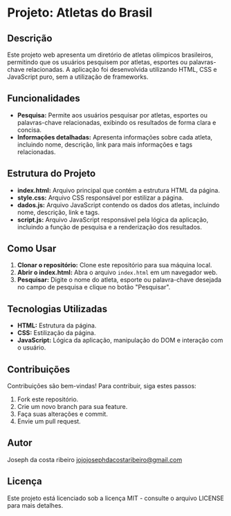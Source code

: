 # Projeto: Atletas do Brasil

## Descrição
Este projeto web apresenta um diretório de atletas olímpicos brasileiros, permitindo que os usuários pesquisem por atletas, esportes ou palavras-chave relacionadas. A aplicação foi desenvolvida utilizando HTML, CSS e JavaScript puro, sem a utilização de frameworks.

## Funcionalidades
* **Pesquisa:** Permite aos usuários pesquisar por atletas, esportes ou palavras-chave relacionadas, exibindo os resultados de forma clara e concisa.
* **Informações detalhadas:** Apresenta informações sobre cada atleta, incluindo nome, descrição, link para mais informações e tags relacionadas.

## Estrutura do Projeto
* **index.html:** Arquivo principal que contém a estrutura HTML da página.
* **style.css:** Arquivo CSS responsável por estilizar a página.
* **dados.js:** Arquivo JavaScript contendo os dados dos atletas, incluindo nome, descrição, link e tags.
* **script.js:** Arquivo JavaScript responsável pela lógica da aplicação, incluindo a função de pesquisa e a renderização dos resultados.

## Como Usar
1. **Clonar o repositório:** Clone este repositório para sua máquina local.
2. **Abrir o index.html:** Abra o arquivo `index.html` em um navegador web.
3. **Pesquisar:** Digite o nome do atleta, esporte ou palavra-chave desejada no campo de pesquisa e clique no botão "Pesquisar".

## Tecnologias Utilizadas
* **HTML:** Estrutura da página.
* **CSS:** Estilização da página.
* **JavaScript:** Lógica da aplicação, manipulação do DOM e interação com o usuário.

## Contribuições
Contribuições são bem-vindas! Para contribuir, siga estes passos:
1. Fork este repositório.
2. Crie um novo branch para sua feature.
3. Faça suas alterações e commit.
4. Envie um pull request.

## Autor
Joseph da costa ribeiro
jojojosephdacostaribeiro@gmail.com

## Licença
Este projeto está licenciado sob a licença MIT - consulte o arquivo LICENSE para mais detalhes.